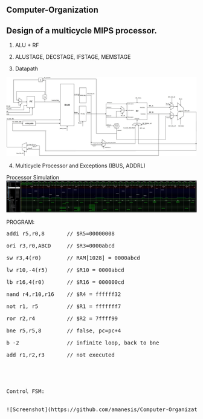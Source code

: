## Computer-Organization
## Design of a multicycle MIPS processor.
1. ALU + RF
2. ALUSTAGE, DECSTAGE, IFSTAGE, MEMSTAGE

3. Datapath

![Screenshot](https://github.com/amanesis/Computer-Organization/blob/master/54433558_2067871909969037_678806868029603840_n.jpg)

4. Multicycle Processor and Exceptions (IBUS, ADDRL)

Processor Simulation
![Screenshot](https://github.com/amanesis/Computer-Organization/blob/master/Simulations/Lab2/Multicycle_processor_sim.jpg)

PROGRAM:
<pre>
addi r5,r0,8       // $R5=00000008 <br />
ori r3,r0,ABCD     // $R3=0000abcd <br />
sw r3,4(r0)        // RAM[1028] = 0000abcd <br />
lw r10,-4(r5)      // $R10 = 0000abcd <br />
lb r16,4(r0)       // $R16 = 000000cd <br />
nand r4,r10,r16    // $R4 = ffffff32 <br />
not r1, r5         // $R1 = fffffff7 <br />
ror r2,r4          // $R2 = 7ffff99 <br />
bne r5,r5,8        // false, pc=pc+4 <br />
b -2               // infinite loop, back to bne <br />
add r1,r2,r3       // not executed <br />




Control FSM: <br />

![Screenshot](https://github.com/amanesis/Computer-Organization/blob/master/block-diagrams/CPU_control_fsm.jpg)

 
